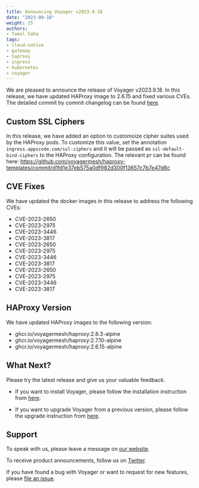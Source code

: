 ```yaml
---
title: Announcing Voyager v2023.9.18
date: "2023-09-18"
weight: 25
authors:
- Tamal Saha
tags:
- cloud-native
- gateway
- haproxy
- ingress
- kubernetes
- voyager
---
```


We are pleased to announce the release of Voyager v2023.9.18. In this release, we have updated HAProxy image to 2.6.15 and fixed various CVEs. The detailed commit by commit changelog can be found [here](https://github.com/voyagermesh/CHANGELOG/blob/master/releases/v2023.9.18/README.md).

## **Custom SSL Ciphers**

In this release, we have added an option to customoize cipher suites used by the HAProxy pods. To customize this value, set the annotation `ingress.appscode.com/ssl-ciphers` and it will be passed as `ssl-default-bind-ciphers` to the HAProxy configuration. The relevant pr can be found here: https://github.com/voyagermesh/haproxy-templates/commit/d1fd1e37eb575a0df982d300f13657c7b7e47d8c 

## **CVE Fixes**

We have updated the docker images in this release to address the following CVEs:

- CVE-2023-2650
- CVE-2023-2975
- CVE-2023-3446
- CVE-2023-3817
- CVE-2023-2650
- CVE-2023-2975
- CVE-2023-3446
- CVE-2023-3817
- CVE-2023-2650
- CVE-2023-2975
- CVE-2023-3446
- CVE-2023-3817

## **HAProxy Version**

We have updated HAProxy images to the following version:

- ghcr.io/voyagermesh/haproxy:2.8.3-alpine
- ghcr.io/voyagermesh/haproxy:2.7.10-alpine
- ghcr.io/voyagermesh/haproxy:2.6.15-alpine

## What Next?

Please try the latest release and give us your valuable feedback.

* If you want to install Voyager, please follow the installation instruction from [here](https://voyagermesh.com/docs/latest/setup).

* If you want to upgrade Voyager from a previous version, please follow the upgrade instruction from [here](https://voyagermesh.com/docs/latest/setup/upgrade/).

## Support

To speak with us, please leave a message on [our website](https://appscode.com/contact/).

To receive product announcements, follow us on [Twitter](https://twitter.com/Voyagermesh).

If you have found a bug with Voyager or want to request for new features, please [file an issue](https://github.com/voyagermesh/project/issues/new).

